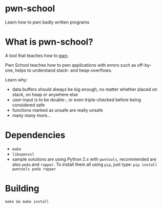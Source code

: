# pwn-school
Learn how to pwn badly written programs

# What is pwn-school?
A tool that teaches how to [pwn](https://en.wikipedia.org/wiki/Pwn).

Pwn School teaches how to pwn applications with errors such as off-by-one,
helps to understand stack- and heap-overflows.

Learn why:
* data buffers should always be big enough, no matter whether placed on stack, on heap or anywhere else
* user-input is to be double-, or even triple-checked before being considered safe
* functions marked as unsafe are really unsafe
* many many more...

# Dependencies
* `make`
* `libopenssl`
* sample solutions are using Python 2.x with `pwntools`, recommended are also `peda` and `ropper`.
To install them all using `pip`, just type: `pip install pwntools peda ropper`

# Building
	make && make install
